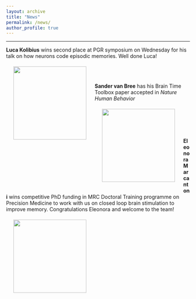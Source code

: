 ```yaml
---
layout: archive
title: "News"
permalink: /news/
author_profile: true
---
```

---

**Luca Kolibius** wins second place at PGR symposium on Wednesday for his talk on how neurons code episodic memories. Well done Luca!
<img align="left" src="https://hanslmayr.github.io/images/celebrate.jpg" width="200 px" style="padding: 20px">
<br>
<br>
<br>
<br>

**Sander van Bree** has his Brain Time Toolbox paper accepted in *Nature Human Behavior*
<img align="left" src="https://hanslmayr.github.io/images/paper.jpg" width="200 px" style="padding: 20px">
<br>
<br>
<br>
<br>
<br>
<br>

**Eleonora Marcantoni** wins competitive PhD funding in MRC Doctoral Training programme on Precision Medicine to work with us on closed loop brain stimulation to improve memory. Congratulations Eleonora and welcome to the team!
<img align="left" src="https://hanslmayr.github.io/images/celebrate.jpg" width="200 px" style="padding: 20px">
<br>
<br>
<br>
<br>
<br>
<br>

